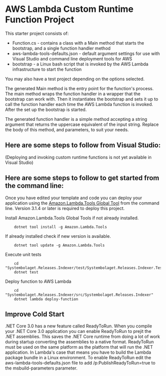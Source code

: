 # AWS Lambda Custom Runtime Function Project

This starter project consists of:
* Function.cs - contains a class with a Main method that starts the bootstrap, and a single function handler method
* aws-lambda-tools-defaults.json - default argument settings for use with Visual Studio and command line deployment tools for AWS
* bootstrap - a Linux bash script that is invoked by the AWS Lambda infrastructure to start the function

You may also have a test project depending on the options selected.

The generated Main method is the entry point for the function's process.  The main method wraps the function handler in a wrapper that the bootstrap can work with.  Then it instantiates the bootstrap and sets it up to call the function handler each time the AWS Lambda function is invoked.  After the set up the bootstrap is started.

The generated function handler is a simple method accepting a string argument that returns the uppercase equivalent of the input string. Replace the body of this method, and parameters, to suit your needs. 

## Here are some steps to follow from Visual Studio:

(Deploying and invoking custom runtime functions is not yet available in Visual Studio)

## Here are some steps to follow to get started from the command line:

Once you have edited your template and code you can deploy your application using the [Amazon.Lambda.Tools Global Tool](https://github.com/aws/aws-extensions-for-dotnet-cli#aws-lambda-amazonlambdatools) from the command line.  Version 3.1.4
or later is required to deploy this project.

Install Amazon.Lambda.Tools Global Tools if not already installed.
```
    dotnet tool install -g Amazon.Lambda.Tools
```

If already installed check if new version is available.
```
    dotnet tool update -g Amazon.Lambda.Tools
```

Execute unit tests
```
    cd "Systembolaget.Releases.Indexer/test/Systembolaget.Releases.Indexer.Tests"
    dotnet test
```

Deploy function to AWS Lambda
```
    cd "Systembolaget.Releases.Indexer/src/Systembolaget.Releases.Indexer"
    dotnet lambda deploy-function
```


## Improve Cold Start

.NET Core 3.0 has a new feature called ReadyToRun. When you compile your .NET Core 3.0 application you can enable ReadyToRun 
to prejit the .NET assemblies. This saves the .NET Core runtime from doing a lot of work during startup converting the 
assemblies to a native format. ReadyToRun must be used on the same platform as the platform that will run the .NET application. In Lambda's case
that means you have to build the Lambda package bundle in a Linux environment. To enable ReadyToRun edit the aws-lambda-tools-defaults.json
file to add /p:PublishReadyToRun=true to the msbuild-parameters parameter.